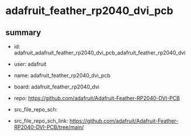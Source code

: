 # adafruit_feather_rp2040_dvi_pcb
 
## summary 
* id: adafruit_adafruit_feather_rp2040_dvi_pcb_adafruit_feather_rp2040_dvi
* user: adafruit
* name: adafruit_feather_rp2040_dvi_pcb
* board: adafruit_feather_rp2040_dvi
* repo: https://github.com/adafruit/Adafruit-Feather-RP2040-DVI-PCB



* src_file_repo_sch: 
* src_file_repo_sch_link: https://github.com/adafruit/Adafruit-Feather-RP2040-DVI-PCB/tree/main/






